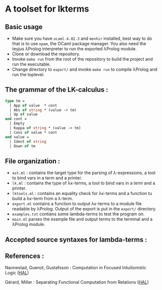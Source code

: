 # A toolset for lkterms

## Basic usage
- Make sure you have `ocaml-4.02.3` and `menhir` installed, best way to do that is to use `opam`, the OCaml package manager. You also need the teyjus λProlog interpreter to run the exported λProlog module.
- Clone or download the repository.
- Invoke `make run` from the root of the repository to build the project and run the executable.
- Change directory to `export/` and invoke `make run` to compile λProlog and run the toplevel.

## The grammar of the LK-calculus :

```ocaml
type tm =
  | App of value  * cont
  | Abs of string * (value -> tm)
  | Up of value
and cont =
  | Empty
  | Kappa of string * (value -> tm)
  | Cons of value * cont
and value =
  | Ident of string
  | Down of tm
```


## File organization :
- `ast.ml` : contains the target type for the parsing of λ-expressions, a tool to bind vars in a term and a printer.
- `lk.ml` : contains the type of λκ-terms, a tool to bind vars in a term and a printer.
- `lktools.ml` : contains an equality check for λκ-terms and a function tu build a λκ-term from a λ-term.
- `export.ml` contains a function to output λκ-terms to a module file readable by λProlog. Output of the export is put in the `export/` directory.
- `examples.txt` contians some lambda-terms to test the program on.
- `main.ml` parses the example file and output terms to the terminal and a λProlog module.

## Accepted source syntaxes for lambda-terms :


## References :
Nannestad, Guenot, Gustafsson : Computation in Focused Intuitionistic Logic ([HAL](https://hal.archives-ouvertes.fr/hal-01249216/))

Gérard, Miller : Separating Functional Computation from Relations ([HAL](https://hal.inria.fr/hal-01615683)) 
